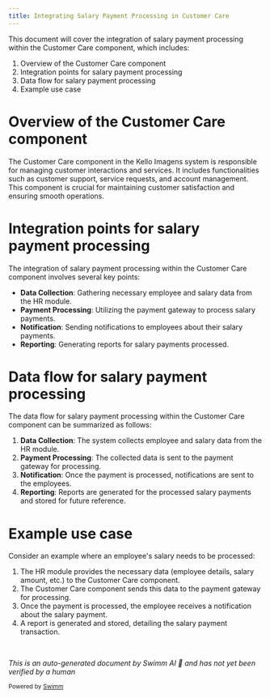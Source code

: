 ```yaml
---
title: Integrating Salary Payment Processing in Customer Care
---
```

This document will cover the integration of salary payment processing within the Customer Care component, which includes:

1. Overview of the Customer Care component
2. Integration points for salary payment processing
3. Data flow for salary payment processing
4. Example use case

# Overview of the Customer Care component

The Customer Care component in the Kello Imagens system is responsible for managing customer interactions and services. It includes functionalities such as customer support, service requests, and account management. This component is crucial for maintaining customer satisfaction and ensuring smooth operations.

# Integration points for salary payment processing

The integration of salary payment processing within the Customer Care component involves several key points:

- **Data Collection**: Gathering necessary employee and salary data from the HR module.
- **Payment Processing**: Utilizing the payment gateway to process salary payments.
- **Notification**: Sending notifications to employees about their salary payments.
- **Reporting**: Generating reports for salary payments processed.

# Data flow for salary payment processing

The data flow for salary payment processing within the Customer Care component can be summarized as follows:

1. **Data Collection**: The system collects employee and salary data from the HR module.
2. **Payment Processing**: The collected data is sent to the payment gateway for processing.
3. **Notification**: Once the payment is processed, notifications are sent to the employees.
4. **Reporting**: Reports are generated for the processed salary payments and stored for future reference.

# Example use case

Consider an example where an employee's salary needs to be processed:

1. The HR module provides the necessary data (employee details, salary amount, etc.) to the Customer Care component.
2. The Customer Care component sends this data to the payment gateway for processing.
3. Once the payment is processed, the employee receives a notification about the salary payment.
4. A report is generated and stored, detailing the salary payment transaction.

&nbsp;

*This is an auto-generated document by Swimm AI 🌊 and has not yet been verified by a human*

<SwmMeta version="3.0.0" repo-id="Z2l0aHViJTNBJTNBa2VsbG8lM0ElM0Fzd2ltbWlv" repo-name="kello"><sup>Powered by [Swimm](/)</sup></SwmMeta>
